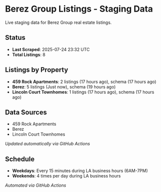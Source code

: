 # Berez Group Listings - Staging Data

Live staging data for Berez Group real estate listings.

## Status

- **Last Scraped**: 2025-07-24 23:32 UTC
- **Total Listings**: 8

## Listings by Property

- **459 Rock Apartments**: 2 listings (17 hours ago), schema (17 hours ago)
- **Berez**: 5 listings (Just now), schema (19 hours ago)
- **Lincoln Court Townhomes**: 1 listings (17 hours ago), schema (17 hours ago)

## Data Sources

- 459 Rock Apartments
- Berez
- Lincoln Court Townhomes

*Updated automatically via GitHub Actions*

## Schedule

- **Weekdays**: Every 15 minutes during LA business hours (6AM-7PM)
- **Weekends**: 4 times per day during LA business hours

*Automated via GitHub Actions*
